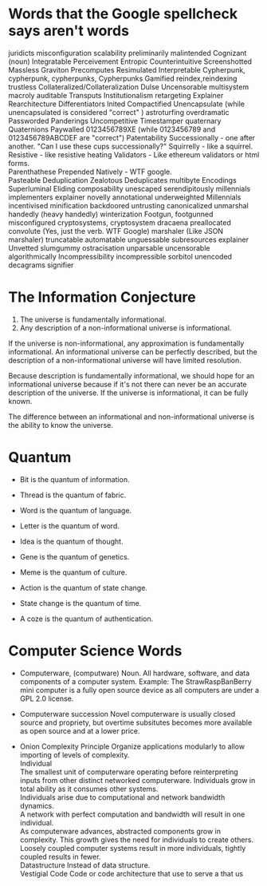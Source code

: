 # Words that the Google spellcheck says aren't words
juridicts
misconfiguration
scalability
preliminarily
malintended
Cognizant (noun)
Integratable 
Perceivement
Entropic
Counterintuitive
Screenshotted
Massless
Graviton
Precomputes
Resimulated
Interpretable
Cypherpunk, cypherpunk, cypherpunks, Cypherpunks
Gamified
reindex,reindexing
trustless
Collateralized/Collateralization
Dulse
Uncensorable
multisystem
macroly
auditable
Transputs
Institutionalism
retargeting
Explainer
Rearchitecture
Differentiators
Inited
Compactified
Unencapsulate (while unencapsulated is considered "correct" )
astroturfing
overdramatic
Passworded
Panderings
Uncompetitive
Timestamper
quaternary
Quaternions
Paywalled
0123456789XE (while 0123456789 and 0123456789ABCDEF are "correct")
Patentability
Successionally - one after another.  "Can I use these cups successionally?"
Squirrelly - like a squirrel.  
Resistive - like resistive heating
Validators - Like ethereum validators or html forms.  
Parenthathese
Prepended
Natively  - WTF google.  
Pasteable
Deduplication
Zealotous
Deduplicates
multibyte
Encodings
Superluminal
Eliding
composability
unescaped
serendipitously
millennials
implementers
explainer
novelly
annotational
underweighted
Millennials
incentivised
minification
backdoored
untrusting
canonicalized
unmarshal
handedly (heavy handedly)
winterization
Footgun, footgunned
misconfigured
cryptosystems, cryptosystem
dracaena
preallocated
convolute (Yes, just the verb. WTF Google)
marshaler (Like JSON marshaler)
truncatable
automatable
unguessable
subresources
explainer
Unvetted
slumgummy
ostracisation
unparsable
uncensorable
algorithmically
Incompressibility
incompressible
sorbitol
unencoded
decagrams
signifier

# The Information Conjecture

1. The universe is fundamentally informational.
2. Any description of a non-informational universe is informational.

If the universe is non-informational, any approximation is fundamentally
informational.  An informational universe can be perfectly described, but the
description of a non-informational universe will have limited resolution.  

Because description is fundamentally informational, we should hope for an
informational universe because if it's not there can never be an accurate
description of the universe.  If the universe is informational, it can be fully
known.  

The difference between an informational and non-informational universe is the
ability to know the universe.  


# Quantum
- Bit is the quantum of information.
- Thread is the quantum of fabric.  
- Word is the quantum of language. 
- Letter is the quantum of word.  
- Idea is the quantum of thought. 
- Gene is the quantum of genetics.
- Meme is the quantum of culture.
- Action is the quantum of state change.
- State change is the quantum of time.  

- A coze is the quantum of authentication.  

# Computer Science Words
- Computerware, (computware)
  Noun. All hardware, software, and data components of a computer system. 
Example: The StrawRaspBanBerry mini computer is a fully open source device as all computers are under a GPL 2.0 license.
- Computerware succession
Novel computerware is usually closed source and propriety, but overtime subsitutes becomes more available as open source and at a lower price.  

- Onion Complexity Principle
Organize applications modularly to allow importing of levels of complexity.  
Individual  
The smallest unit of computerware operating before reinterpreting inputs from other distinct networked computerware.
Individuals grow  in total ability as it consumes other systems.  
Individuals arise due to computational and network bandwidth dynamics.  
A network with perfect computation and bandwidth will result in one individual.  
As computerware advances, abstracted components grow in complexity.  This growth gives the need for individuals to create others. 
Loosely coupled computer systems result in more individuals, tightly coupled results in fewer.  
Datastructure
Instead of data structure.  
Vestigial Code
Code or code architecture that use to serve a that us
